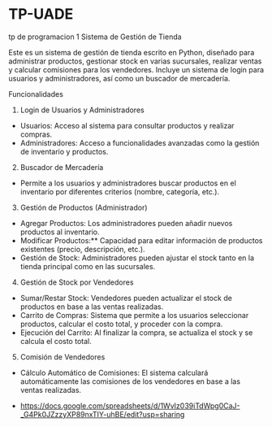# TP-UADE
tp de programacion 1
Sistema de Gestión de Tienda

Este es un sistema de gestión de tienda escrito en Python, diseñado para administrar productos, gestionar stock en varias sucursales, realizar ventas y calcular comisiones para los vendedores. Incluye un sistema de login para usuarios y administradores, así como un buscador de mercadería.

Funcionalidades

1. Login de Usuarios y Administradores
- Usuarios: Acceso al sistema para consultar productos y realizar compras.
- Administradores: Acceso a funcionalidades avanzadas como la gestión de inventario y productos.

2. Buscador de Mercadería
- Permite a los usuarios y administradores buscar productos en el inventario por diferentes criterios (nombre, categoría, etc.).

3. Gestión de Productos (Administrador)
- Agregar Productos: Los administradores pueden añadir nuevos productos al inventario.
- Modificar Productos:** Capacidad para editar información de productos existentes (precio, descripción, etc.).
- Gestión de Stock: Administradores pueden ajustar el stock tanto en la tienda principal como en las sucursales.

4. Gestión de Stock por Vendedores
- Sumar/Restar Stock: Vendedores pueden actualizar el stock de productos en base a las ventas realizadas.
- Carrito de Compras: Sistema que permite a los usuarios seleccionar productos, calcular el costo total, y proceder con la compra.
- Ejecución del Carrito: Al finalizar la compra, se actualiza el stock y se calcula el costo total.

5. Comisión de Vendedores
- Cálculo Automático de Comisiones: El sistema calculará automáticamente las comisiones de los vendedores en base a las ventas realizadas.

- https://docs.google.com/spreadsheets/d/1WvIz039iTdWpg0CaJ-_G4Pk0JZzzyXP89nxTIY-uhBE/edit?usp=sharing

